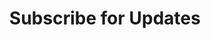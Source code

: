 ---
title: Subscribe for Updates
banner_tagline: "Subscribe for Engineered"
banner_title: "<span class='text-gradient'>Mastery.</span>"
banner_text: "Get the latest industry updates directly from the Masterpoint team pertaining to your cloud infrastructure and stay ahead of the curve with the data-backed solutions."
banner_image: /img/banner_home.jpg
description: "At Masterpoint, we know that your engineering organization’s time and resources should be focused on what truly matters:
your application and customers. That's why we focus our platform engineering expertise on ensuring you have a strong foundation on which you can build, iterate, and scale."
signupCTA: "Signup for MasterPoint Notes:"
sitemap:
  priority: 0
id: landing
---